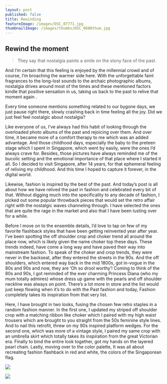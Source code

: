 ```yaml
---
layout: post
published: false
title: Rewinding
featureImage: /images/DSC_07771.jpg
thumbnailImage: /images/thumbs/DSC_0688thum.jpg
---
```

## Rewind the moment

>They say that nostalgia paints a smile on the stony face of the past.

And I’m certain that this feeling is enjoyed by the millennial crowd and of course, I’m broaching the warmer side here. With the unforgettable faint fragrances to the long-lost sounds to the archaic photographic albums, nostalgia drives around most of the times and these mentioned factors kindle that positive sensation in us, taking us back to the past to relive that moment again .

Every time someone mentions something related to our bygone days, we just pause right there, slowly crashing back in time feeling all the joy. Did we just feel feel nostalgic about nostalgia? 

Like everyone of us, I’ve always had this habit of looking through the overloaded photo albums of the past and rejoicing over them. And over time, it became more of a comfort therapy to me which was an added advantage. And those childhood days, especially the baby to the preteen stage which I spent in Singapore, which went by easily, were the ones I’d always crave for. Besides, those pictures have always reminded me of the bucolic setting and the emotional importance of that place where I started it all. So I decided to visit Singapore, after 14 years, for that ephemeral feeling of reliving my childhood. And this time I hoped to capture it forever, in the digital world.

Likewise, fashion is inspired by the best of the past. And today’s post is all about how we have relived the past in fashion and celebrated every bit of that.
Without digging much into the specificality to any decade of fashion, I picked out some popular throwback pieces that would set the retro affair right with the nostalgic waves channeling through. I have selected the ones that are quite the rage in the market and also that I have been lusting over for a while.

Before I move on to the ensemble details, I’d love to tap on few of my favorite flashback styles that have been getting reinvented year after year.
I’ve been spotting the off shoulder crop and choker trend all around the place now, which is likely given the name choker top these days. These trends indeed, have come a long way and have paved their way into mainstream fashion.
To speak of the choker and crop trends, they were never in the backseat, after they entered the streets in the 90s. And the off shoulders, which entered way back in the mid 1800s, got in-vogue in the 80s and 90s and now, they are ‘Oh so drool worthy’!
Coming to think of the 80s and 90s, I got reminded of the ever charming Princess Diana (who my mum totally admires) whose dress up game with the pearls and off shoulder neckline was always on point.
There’s a lot more in store and the list would just keep flowing when it’s to do with the Past fashion and today, Fashion completely takes its inspiration from that very list.

Here, I have brought in two looks, fusing the chosen few retro staples in a random fashion manner. In the first one, I updated my striped off shoulder crop with a matching ribbon like choker which I paired with my high waist trousers which are brought to you straight from the 50s feminine style lines. And to nail this retrofit, threw on my 90s inspired platform wedges.
For the second one, which was more of a vintage style, I paired my same crop with an umbrella skirt which totally takes its inspiration from the great Victorian era. Finally to bind the entire look together, got my hands on the layered pearl chain.
Lastly, moving over to the color palette, It was all about recreating fashion flashback in red and white, the colors of the Singaporean flag.

![]({{site.baseurl}}/images/DSC_06321.jpg)

![]({{site.baseurl}}/images/DSC_07771.jpg)
